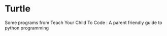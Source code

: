 # Turtle

Some programs from Teach Your Child To Code : A parent friendly guide to python programming
